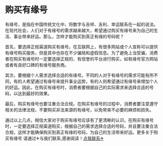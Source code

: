 # 购买有缘号

有缘号，是指在中国传统文化中，将数字与吉祥、吉利、幸运联系在一起的说法。在现代社会，人们对于有缘号的需求越来越大，希望通过购买有缘号来为自己的生活、事业带来好运。那么，怎样才能购买到真正有缘的号码呢？

首先，要选择正规渠道购买有缘号。在互联网上，有很多网站或个人宣称可以提供有缘号购买服务，但是其中也存在不少骗局和虚假信息。为了避免上当受骗，消费者在购买有缘号时一定要选择正规的、有信誉的平台进行购买，如有缘号官方网站或者有良好口碑的有缘号服务商。

其次，要根据个人需求选择合适的有缘号。不同的人对于有缘号的需求可能有所不同，有的人希望通过有缘号来提升事业运势，有的人则希望通过有缘号来增加个人的好运。因此，在购买有缘号时，消费者要根据自己的实际需求来选择合适的号码，以达到最好的效果。

最后，购买有缘号也要注重合法合规。在购买有缘号的过程中，消费者要注意遵守相关的法律法规，不要购买非法来源的有缘号，以免带来不必要的麻烦和损失。

通过以上几点，相信大家对于购买有缘号应该有了更清晰的认识。在购买有缘号时，一定要选择正规渠道购买，根据自己的需求选择合适的号码，并且要注重合法合规，这样才能确保购买到真正有缘的号码，为自己的生活带来好运。更多关于购买有缘号 请通过✈与我们联系,感谢阅读！[点我联系✈](https://img.k02.cc)